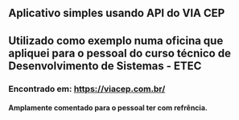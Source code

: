 ## Aplicativo simples usando API do VIA CEP
## Utilizado como exemplo numa oficina que apliquei para o pessoal do curso técnico de Desenvolvimento de Sistemas - ETEC
### Encontrado em: https://viacep.com.br/
#### Amplamente comentado para o pessoal ter com refrência.
